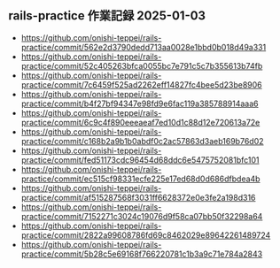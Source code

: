 ## rails-practice 作業記録 2025-01-03
- https://github.com/onishi-teppei/rails-practice/commit/562e2d3790dedd713aa0028e1bbd0b018d49a331 <br>
- https://github.com/onishi-teppei/rails-practice/commit/52c405263bfca0055bc7e791c5c7b355613b74fb <br>
- https://github.com/onishi-teppei/rails-practice/commit/7c6459f525ad2262eff14827fc4bee5d23be8906 <br>
- https://github.com/onishi-teppei/rails-practice/commit/b4f27bf94347e98fd9e6fac119a385788914aaa6 <br>
- https://github.com/onishi-teppei/rails-practice/commit/6c9c4f890eeeaeaf7ed10d1c88d12e720613a72e <br>
- https://github.com/onishi-teppei/rails-practice/commit/c168b2a9b1b0abdf0c2ac57863d3aeb169b76d02 <br>
- https://github.com/onishi-teppei/rails-practice/commit/fed51173cdc96454d68ddc6e5475752081bfc101 <br>
- https://github.com/onishi-teppei/rails-practice/commit/ec515cf98331ecfe225e17ed68d0d686dfbdea4b <br>
- https://github.com/onishi-teppei/rails-practice/commit/af515287568f3031ff6628372e0e3fe2a198d316 <br>
- https://github.com/onishi-teppei/rails-practice/commit/7152271c3024c19076d9f58ca07bb50f32298a64 <br>
- https://github.com/onishi-teppei/rails-practice/commit/2822a99608786fd69c8462029e89642261489724 <br>
- https://github.com/onishi-teppei/rails-practice/commit/5b28c5e69168f766220781c1b3a9c71e784a2843 <br>
